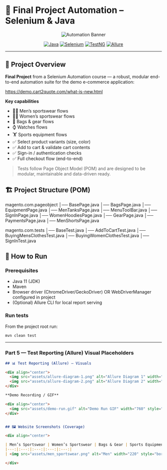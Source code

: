 # 🛒 Final Project Automation – Selenium & Java

<p align="center">
  <img alt="Automation Banner" src="https://img.shields.io/badge/Automation-QA%2FAutomation-orange?style=for-the-badge" />
</p>

<p align="center">
  <a href="https://www.oracle.com/java/technologies/javase-jdk11-downloads.html"><img alt="Java" src="https://img.shields.io/badge/Java-11-informational?style=for-the-badge&logo=java" /></a>
  <a href="https://www.selenium.dev/"><img alt="Selenium" src="https://img.shields.io/badge/Selenium-4.12-blue?style=for-the-badge&logo=selenium" /></a>
  <a href="https://testng.org/"><img alt="TestNG" src="https://img.shields.io/badge/TestNG-7.8-brightgreen?style=for-the-badge" /></a>
  <a href="https://docs.qameta.io/allure/"><img alt="Allure" src="https://img.shields.io/badge/Allure-2.27-purple?style=for-the-badge" /></a>
</p>

---
## 🎯 Project Overview

**Final Project** from a Selenium Automation course — a robust, modular end-to-end automation suite for the demo e-commerce application:

https://demo.cart2quote.com/what-is-new.html

**Key capabilities**
- 🧑‍💼 Men’s sportswear flows  
- 👩‍💼 Women’s sportswear flows  
- 🎒 Bags & gear flows  
- ⌚ Watches flows  
- 🏋️ Sports equipment flows  
- ✅ Select product variants (size, color)  
- ✅ Add to cart & validate cart contents  
- ✅ Sign-in / authentication checks  
- ✅ Full checkout flow (end-to-end)

> Tests follow Page Object Model (POM) and are designed to be modular, maintainable and data-driven ready.
## 🏗 Project Structure (POM)

magento.com.pageobject
│── BasePage.java
│── BagsPage.java
│── EquipmentPage.java
│── MenTanksPage.java
│── MenuToolBar.java
│── SignInPage.java
│── WomenHoodiesPage.java
│── GearPage.java
│── PaymentsPage.java
│── MenShortsPage.java

magento.com.tests
│── BaseTest.java
│── AddToCartTest.java
│── BuyingMensClothesTest.java
│── BuyingWomenClothesTest.java
│── SignInTest.java

## 🚀 How to Run

### Prerequisites
- Java 11 (JDK)  
- Maven  
- Browser driver (ChromeDriver/GeckoDriver) OR WebDriverManager configured in project  
- (Optional) Allure CLI for local report serving

### Run tests
From the project root run:
```bash
mvn clean test
 ```

---

### Part 5 — Test Reporting (Allure) Visual Placeholders  

```markdown
## 📊 Test Reporting (Allure) — Visuals

<div align="center">
  <img src="assets/allure-diagram-1.png" alt="Allure Diagram 1" width="420" style="border:3px solid #4CAF50; border-radius:10px; padding:6px; margin:6px;" />
  <img src="assets/allure-diagram-2.png" alt="Allure Diagram 2" width="420" style="border:3px solid #4CAF50; border-radius:10px; padding:6px; margin:6px;" />
</div>

**Demo Recording / GIF**

<div align="center">
  <img src="assets/demo-run.gif" alt="Demo Run GIF" width="760" style="border:3px solid #FF9800; border-radius:12px; padding:6px; margin:6px;" />
</div>


## 🖼 Website Screenshots (Coverage)

<div align="center">

| Men’s Sportswear | Women’s Sportswear | Bags & Gear | Sports Equipment | Watches |
|---:|:---:|:---:|:---:|:---:|
| <img src="assets/men_sportswear.png" alt="Men" width="220" style="border:2px solid #2196F3; border-radius:10px; padding:4px;" /> | <img src="assets/women_sportswear.png" alt="Women" width="220" style="border:2px solid #2196F3; border-radius:10px; padding:4px;" /> | <img src="assets/bags.png" alt="Bags" width="220" style="border:2px solid #2196F3; border-radius:10px; padding:4px;" /> | <img src="assets/equipment.png" alt="Equipment" width="220" style="border:2px solid #2196F3; border-radius:10px; padding:4px;" /> | <img src="assets/watches.png" alt="Watches" width="220" style="border:2px solid #2196F3; border-radius:10px; padding:4px;" /> |

</div>


